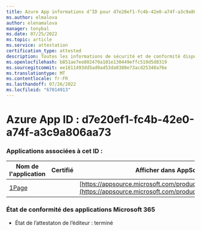 ```yaml
---
title: Azure App informations d’ID pour d7e20ef1-fc4b-42e0-a74f-a3c9a806aa73
ms.author: elmalova
author: elenamalova
manager: tonybal
ms.date: 07/25/2022
ms.topic: article
ms.service: attestation
certification_type: attested
description: Toutes les informations de sécurité et de conformité disponibles pour d7e20ef1-fc4b-42e0-a74f-a3c9a806aa73.
ms.openlocfilehash: b851ae7ee802470a101e130449effc519d5d8319
ms.sourcegitcommit: ee1611493dd5ad0ad53da0380e73acd25340a76e
ms.translationtype: MT
ms.contentlocale: fr-FR
ms.lasthandoff: 07/26/2022
ms.locfileid: "67014913"
---
```

# <a name="azure-app-id-d7e20ef1-fc4b-42e0-a74f-a3c9a806aa73"></a>Azure App ID : d7e20ef1-fc4b-42e0-a74f-a3c9a806aa73


### <a name="apps-associated-with-this-id"></a>Applications associées à cet ID :
| **Nom de l'application** | **Certifié** | **Afficher dans AppSource** |
|--------------|---------------|-----------------------|
| [1Page](../forward/WA200003900.md) |  | [https://appsource.microsoft.com/product/office/WA200003900](https://appsource.microsoft.com/product/office/WA200003900) |

### <a name="microsoft-365-app-compliance-status"></a>État de conformité des applications Microsoft 365
- État de l’attestaton de l’éditeur : terminé

